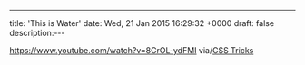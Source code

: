 ---
title: 'This is Water'
date: Wed, 21 Jan 2015 16:29:32 +0000
draft: false
description:---

https://www.youtube.com/watch?v=8CrOL-ydFMI via/[CSS Tricks](http://css-tricks.com/web-devvy-ways-practice-gratitude-empathy/)